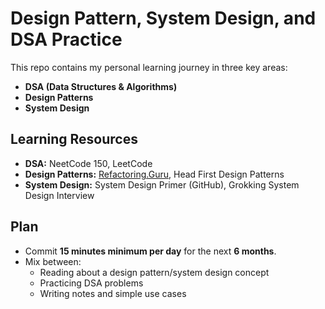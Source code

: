 # Design Pattern, System Design, and DSA Practice

This repo contains my personal learning journey in three key areas:
- **DSA (Data Structures & Algorithms)**
- **Design Patterns**
- **System Design**

## Learning Resources
- **DSA:** NeetCode 150, LeetCode
- **Design Patterns:** [Refactoring.Guru](https://refactoring.guru/design-patterns), Head First Design Patterns
- **System Design:** System Design Primer (GitHub), Grokking System Design Interview

## Plan
- Commit **15 minutes minimum per day** for the next **6 months**.
- Mix between:
  - Reading about a design pattern/system design concept  
  - Practicing DSA problems  
  - Writing notes and simple use cases


